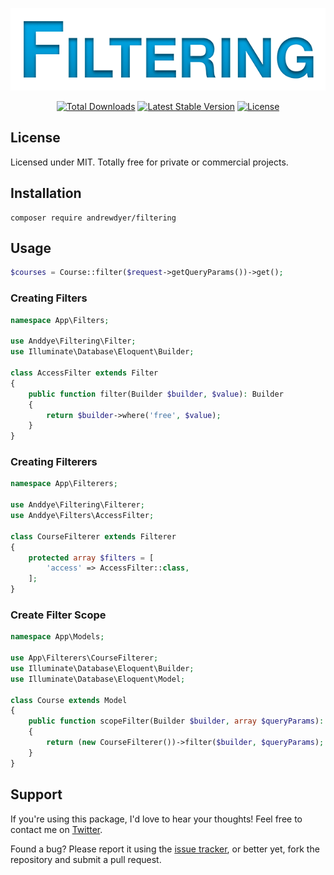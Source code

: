 <p align="center">
  <img src="https://raw.githubusercontent.com/andrewdyer/filtering/cae75d3a42f1556e3a7816876722d51810a7a426/.github/logo.png" alt="Filtering" />
</p>

<p align="center">
    <a href="https://packagist.org/packages/andrewdyer/filtering"><img src="https://poser.pugx.org/andrewdyer/filtering/downloads?style=for-the-badge" alt="Total Downloads"></a>
    <a href="https://packagist.org/packages/andrewdyer/filtering"><img src="https://poser.pugx.org/andrewdyer/filtering/v?style=for-the-badge" alt="Latest Stable Version"></a>
    <a href="https://packagist.org/packages/andrewdyer/filtering"><img src="https://poser.pugx.org/andrewdyer/filtering/license?style=for-the-badge" alt="License"></a>
</p>

## License
Licensed under MIT. Totally free for private or commercial projects.

## Installation
```text
composer require andrewdyer/filtering
```

## Usage

```php
$courses = Course::filter($request->getQueryParams())->get();
```

### Creating Filters
```php
namespace App\Filters;

use Anddye\Filtering\Filter;
use Illuminate\Database\Eloquent\Builder;

class AccessFilter extends Filter
{
    public function filter(Builder $builder, $value): Builder
    {
        return $builder->where('free', $value);
    }
}
```

### Creating Filterers

```php
namespace App\Filterers;

use Anddye\Filtering\Filterer;
use Anddye\Filters\AccessFilter;

class CourseFilterer extends Filterer
{
    protected array $filters = [
        'access' => AccessFilter::class,
    ];
}
```

### Create Filter Scope

```php
namespace App\Models;

use App\Filterers\CourseFilterer;
use Illuminate\Database\Eloquent\Builder;
use Illuminate\Database\Eloquent\Model;

class Course extends Model
{
    public function scopeFilter(Builder $builder, array $queryParams): Builder
    {
        return (new CourseFilterer())->filter($builder, $queryParams);
    }
}
```

## Support
If you're using this package, I'd love to hear your thoughts! Feel free to contact me on [Twitter](https://twitter.com/andyer92).

Found a bug? Please report it using the [issue tracker](https://github.com/andrewdyer/filtering/issues), or better yet, fork the repository and submit a pull request.
